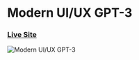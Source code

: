# Modern UI/UX GPT-3
### [Live Site](https://gppt-33.netlify.app/)

![Modern UI/UX GPT-3](https://i.ibb.co/TR5LW9z/image.png)
  
